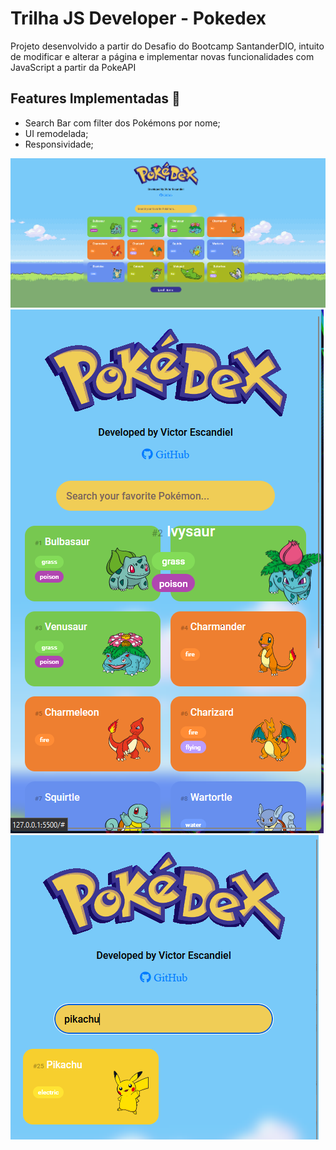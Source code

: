 # Trilha JS Developer - Pokedex

Projeto desenvolvido a partir do Desafio do Bootcamp SantanderDIO, intuito de modificar e alterar a página e implementar novas funcionalidades com JavaScript a partir da PokeAPI

## Features Implementadas 💫

- Search Bar com filter dos Pokémons por nome;
- UI remodelada;
- Responsividade;

![alt text](./assets/pokedex-file-img.png)
![alt text](./assets/pokemon-file-img-2.png)
![alt text](./assets/pokedex-file-img-3.png)
